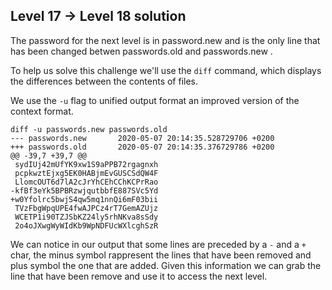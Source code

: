## Level 17 -> Level 18 solution

The password for the next level is in password.new and is the only line that has been changed betwen passwords.old and passwords.new .

To help us solve this challenge we'll use the `diff` command, which displays the differences between the contents of files.

We use the `-u` flag to unified output format an improved version of the context format.

```console
diff -u passwords.new passwords.old
--- passwords.new       2020-05-07 20:14:35.528729706 +0200
+++ passwords.old       2020-05-07 20:14:35.376729786 +0200
@@ -39,7 +39,7 @@
 sydIUj42mUfYK9xw1S9aPPB72rgagnxh
 pcpkwztEjxg5EK0HABjmEvGUSCSdQW4F
 LlomcOUT6d7lA2cJrYhCEhCChKCPrRao
-kfBf3eYk5BPBRzwjqutbbfE887SVc5Yd
+w0Yfolrc5bwjS4qw5mq1nnQi6mF03bii
 TVzFbgWpqUPE4fwAJPCz4rT7GemAZUjz
 WCETP1i90TZJSbKZ24ly5rhNKva8sSdy
 2o4oJXwgWyWIdKb9WpNDFUcWXlcghSzR
```
We can notice in our output that some lines are preceded by a `-` and a `+` char, the minus symbol rappresent the lines that have been removed and plus symbol the one that are added.
Given this information we can grab the line that have been remove and use it to access the next level.

